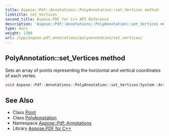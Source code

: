 ```yaml
---
title: Aspose::Pdf::Annotations::PolyAnnotation::set_Vertices method
linktitle: set_Vertices
second_title: Aspose.PDF for C++ API Reference
description: 'Aspose::Pdf::Annotations::PolyAnnotation::set_Vertices method. Sets an array of points representing the horizontal and vertical coordinates of each vertex in C++.'
type: docs
weight: 1300
url: /cpp/aspose.pdf.annotations/polyannotation/set_vertices/
---
```

## PolyAnnotation::set_Vertices method


Sets an array of points representing the horizontal and vertical coordinates of each vertex.

```cpp
void Aspose::Pdf::Annotations::PolyAnnotation::set_Vertices(System::ArrayPtr<System::SharedPtr<Point>> value)
```

## See Also

* Class [Point](../../../aspose.pdf/point/)
* Class [PolyAnnotation](../)
* Namespace [Aspose::Pdf::Annotations](../../)
* Library [Aspose.PDF for C++](../../../)
